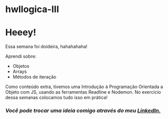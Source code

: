# hwllogica-III

<h1><strong>Heeey!</strong></h1>

<p> Essa semana foi doideira, hahahahaha!</p>

<p> Aprendi sobre:

- Objetos
- Arrays
- Métodos de iteração

Como conteúdo extra, tivemos uma Introdução à Programação Orientada a Objeto com JS, usando as ferramentas Readline e Nodemon. No exercício dessa semanas colocamos tudo isso em prática!</p>

<h3><em>Você pode trocar uma ideia comigo através do meu
        <a href="https://www.linkedin.com/in/souzlari/" target="_blank">
          LinkedIn.</em></h3>
